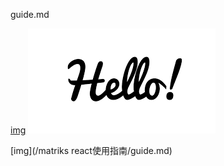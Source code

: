 guide.md

<span type='link'>[img](/imgs/hello.png)</span>
<span type='img'>![img](/imgs/hello.png)</span>

<span type='link'>[img](/matriks react使用指南/guide.md)</span>
